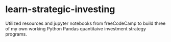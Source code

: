 # learn-strategic-investing
Utilized resources and jupyter notebooks from freeCodeCamp to build three of my own working Python Pandas quantitaive investment strategy programs.


